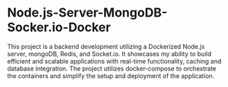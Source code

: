 # Node.js-Server-MongoDB-Socker.io-Docker
This project is a backend development utilizing a Dockerized Node.js server, mongoDB, Redis, and Socket.io. It showcases my ability to build efficient and scalable applications with real-time functionality, caching and database integration. The project utilizes docker-compose to orchestrate the containers and simplify the setup and deployment of the application.
